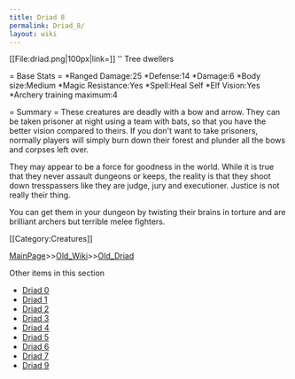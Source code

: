 ```yaml
---
title: Driad 8
permalink: Driad_8/
layout: wiki
---
```

[[File:driad.png|100px|link=]] '' Tree dwellers

= Base Stats =
*Ranged Damage:25
*Defense:14
*Damage:6
*Body size:Medium
*Magic Resistance:Yes
*Spell:Heal Self
*Elf Vision:Yes
*Archery training maximum:4

= Summary =
These creatures are deadly with a bow and arrow. They can be taken prisoner at night using a team with bats, so that you have the better vision compared to theirs. If you don't want to take prisoners, normally players will simply burn down their forest and plunder all the bows and corpses left over.

They may appear to be a force for goodness in the world. While it is true that they never assault dungeons or keeps, the reality is that they shoot down tresspassers like they are judge, jury and executioner. Justice is not really their thing.

You can get them in your dungeon by twisting their brains in torture and are brilliant archers but terrible melee fighters. 

[[Category:Creatures]]

[MainPage](/keeperrl_wiki/ "wikilink")>>[Old_Wiki](/keeperrl_wiki/Old_Wiki "wikilink")>>[Old_Driad](/keeperrl_wiki/Old_Driad "wikilink")

Other items in this section
-    [Driad 0](/keeperrl_wiki/Driad_0 "wikilink")
-    [Driad 1](/keeperrl_wiki/Driad_1 "wikilink")
-    [Driad 2](/keeperrl_wiki/Driad_2 "wikilink")
-    [Driad 3](/keeperrl_wiki/Driad_3 "wikilink")
-    [Driad 4](/keeperrl_wiki/Driad_4 "wikilink")
-    [Driad 5](/keeperrl_wiki/Driad_5 "wikilink")
-    [Driad 6](/keeperrl_wiki/Driad_6 "wikilink")
-    [Driad 7](/keeperrl_wiki/Driad_7 "wikilink")
-    [Driad 9](/keeperrl_wiki/Driad_9 "wikilink")
